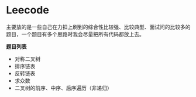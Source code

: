 # Leecode

主要放的是一些自己在力扣上刷到的综合性比较强、比较典型、面试问的比较多的题目，一个题目有多个思路时我会尽量把所有代码都放上去。

**题目列表**

- 对称二叉树
- 排序链表
- 反转链表
- 求众数
- 二叉树的前序、中序、后序遍历（非递归）
